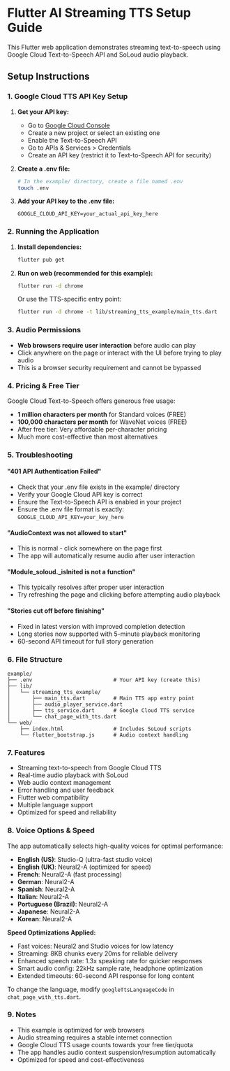 # Flutter AI Streaming TTS Setup Guide

This Flutter web application demonstrates streaming text-to-speech using Google Cloud Text-to-Speech API and SoLoud audio playback.

## Setup Instructions

### 1. Google Cloud TTS API Key Setup

1. **Get your API key:**
   - Go to [Google Cloud Console](https://console.cloud.google.com/)
   - Create a new project or select an existing one
   - Enable the Text-to-Speech API
   - Go to APIs & Services > Credentials
   - Create an API key (restrict it to Text-to-Speech API for security)

2. **Create a .env file:**
   ```bash
   # In the example/ directory, create a file named .env
   touch .env
   ```

3. **Add your API key to the .env file:**
   ```env
   GOOGLE_CLOUD_API_KEY=your_actual_api_key_here
   ```

### 2. Running the Application

1. **Install dependencies:**
   ```bash
   flutter pub get
   ```

2. **Run on web (recommended for this example):**
   ```bash
   flutter run -d chrome
   ```

   Or use the TTS-specific entry point:
   ```bash
   flutter run -d chrome -t lib/streaming_tts_example/main_tts.dart
   ```

### 3. Audio Permissions

- **Web browsers require user interaction** before audio can play
- Click anywhere on the page or interact with the UI before trying to play audio
- This is a browser security requirement and cannot be bypassed

### 4. Pricing & Free Tier

Google Cloud Text-to-Speech offers generous free usage:
- **1 million characters per month** for Standard voices (FREE)
- **100,000 characters per month** for WaveNet voices (FREE)
- After free tier: Very affordable per-character pricing
- Much more cost-effective than most alternatives

### 5. Troubleshooting

#### "401 API Authentication Failed"
- Check that your .env file exists in the example/ directory
- Verify your Google Cloud API key is correct
- Ensure the Text-to-Speech API is enabled in your project
- Ensure the .env file format is exactly: `GOOGLE_CLOUD_API_KEY=your_key_here`

#### "AudioContext was not allowed to start"
- This is normal - click somewhere on the page first
- The app will automatically resume audio after user interaction

#### "Module_soloud._isInited is not a function"
- This typically resolves after proper user interaction
- Try refreshing the page and clicking before attempting audio playback

#### "Stories cut off before finishing"
- Fixed in latest version with improved completion detection
- Long stories now supported with 5-minute playback monitoring
- 60-second API timeout for full story generation

### 6. File Structure

```
example/
├── .env                          # Your API key (create this)
├── lib/
│   └── streaming_tts_example/
│       ├── main_tts.dart         # Main TTS app entry point
│       ├── audio_player_service.dart
│       ├── tts_service.dart      # Google Cloud TTS service
│       └── chat_page_with_tts.dart
└── web/
    ├── index.html                # Includes SoLoud scripts
    └── flutter_bootstrap.js      # Audio context handling
```

### 7. Features

- Streaming text-to-speech from Google Cloud TTS
- Real-time audio playback with SoLoud
- Web audio context management
- Error handling and user feedback
- Flutter web compatibility
- Multiple language support
- Optimized for speed and reliability

### 8. Voice Options & Speed

The app automatically selects high-quality voices for optimal performance:

- **English (US)**: Studio-Q (ultra-fast studio voice)
- **English (UK)**: Neural2-A (optimized for speed)
- **French**: Neural2-A (fast processing)
- **German**: Neural2-A 
- **Spanish**: Neural2-A
- **Italian**: Neural2-A
- **Portuguese (Brazil)**: Neural2-A
- **Japanese**: Neural2-A
- **Korean**: Neural2-A

**Speed Optimizations Applied:**
- Fast voices: Neural2 and Studio voices for low latency
- Streaming: 8KB chunks every 20ms for reliable delivery
- Enhanced speech rate: 1.3x speaking rate for quicker responses
- Smart audio config: 22kHz sample rate, headphone optimization
- Extended timeouts: 60-second API response for long content

To change the language, modify `googleTtsLanguageCode` in `chat_page_with_tts.dart`.

### 9. Notes

- This example is optimized for web browsers
- Audio streaming requires a stable internet connection
- Google Cloud TTS usage counts towards your free tier/quota
- The app handles audio context suspension/resumption automatically
- Optimized for speed and cost-effectiveness 